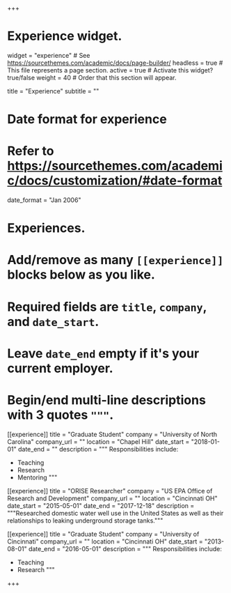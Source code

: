 +++
# Experience widget.
widget = "experience"  # See https://sourcethemes.com/academic/docs/page-builder/
headless = true  # This file represents a page section.
active = true  # Activate this widget? true/false
weight = 40  # Order that this section will appear.

title = "Experience"
subtitle = ""

# Date format for experience
#   Refer to https://sourcethemes.com/academic/docs/customization/#date-format
date_format = "Jan 2006"

# Experiences.
#   Add/remove as many `[[experience]]` blocks below as you like.
#   Required fields are `title`, `company`, and `date_start`.
#   Leave `date_end` empty if it's your current employer.
#   Begin/end multi-line descriptions with 3 quotes `"""`.
[[experience]]
  title = "Graduate Student"
  company = "University of North Carolina"
  company_url = ""
  location = "Chapel Hill"
  date_start = "2018-01-01"
  date_end = ""
  description = """
  Responsibilities include:
  
  * Teaching
  * Research
  * Mentoring
  """

[[experience]]
  title = "ORISE Researcher"
  company = "US EPA Office of Research and Development"
  company_url = ""
  location = "Cincinnati OH"
  date_start = "2015-05-01"
  date_end = "2017-12-18"
  description = """Researched domestic water well use in the United States as well as their relationships to leaking underground storage tanks."""


[[experience]]
  title = "Graduate Student"
  company = "University of Cincinnati"
  company_url = ""
  location = "Cincinnati OH"
  date_start = "2013-08-01"
  date_end = "2016-05-01"
  description = """
  Responsibilities include:
  
  * Teaching
  * Research
"""

+++

